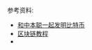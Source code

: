
参考资料:
* [和中本聪一起发明比特币](https://zhuanlan.zhihu.com/p/101521458)
* [区块链教程](https://www.liaoxuefeng.com/wiki/1207298049439968/1311929706479649)
* [](https://www.bilibili.com/video/BV1oJ411E7Lg)